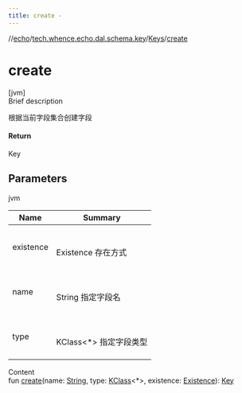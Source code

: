 ```yaml
---
title: create -
---
```

//[echo](../../index.md)/[tech.whence.echo.dal.schema.key](../index.md)/[Keys](index.md)/[create](create.md)



# create  
[jvm]  
Brief description  


根据当前字段集合创建字段



#### Return  


Key



## Parameters  
  
jvm  
  
|  Name|  Summary| 
|---|---|
| existence| <br><br>Existence 存在方式<br><br>
| name| <br><br>String 指定字段名<br><br>
| type| <br><br>KClass<*> 指定字段类型<br><br>
  
  
Content  
fun [create](create.md)(name: [String](https://kotlinlang.org/api/latest/jvm/stdlib/kotlin/-string/index.html), type: [KClass](https://kotlinlang.org/api/latest/jvm/stdlib/kotlin.reflect/-k-class/index.html)<*>, existence: [Existence](../-existence/index.md)): [Key](../-key/index.md)  



